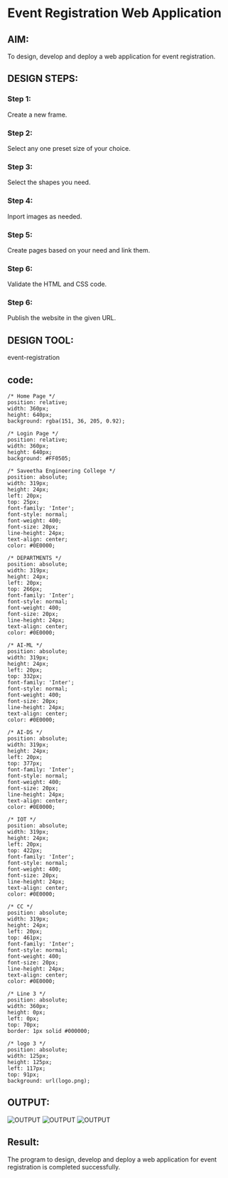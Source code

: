 # Event Registration Web Application

## AIM:
To design, develop and deploy a web application for event registration.

## DESIGN STEPS:

### Step 1:
Create a new frame.

### Step 2:
Select any one preset size of your choice.

### Step 3:
Select the shapes you need.

### Step 4:
Inport images as needed.

### Step 5:
Create pages based on your need and link them.

### Step 6:

Validate the HTML and CSS code.

### Step 6:

Publish the website in the given URL.

## DESIGN TOOL:
event-registration

## code:
```
/* Home Page */
position: relative;
width: 360px;
height: 640px;
background: rgba(151, 36, 205, 0.92);

/* Login Page */
position: relative;
width: 360px;
height: 640px;
background: #FF0505;

/* Saveetha Engineering College */
position: absolute;
width: 319px;
height: 24px;
left: 20px;
top: 25px;
font-family: 'Inter';
font-style: normal;
font-weight: 400;
font-size: 20px;
line-height: 24px;
text-align: center;
color: #0E0000;

/* DEPARTMENTS */
position: absolute;
width: 319px;
height: 24px;
left: 20px;
top: 266px;
font-family: 'Inter';
font-style: normal;
font-weight: 400;
font-size: 20px;
line-height: 24px;
text-align: center;
color: #0E0000;

/* AI-ML */
position: absolute;
width: 319px;
height: 24px;
left: 20px;
top: 332px;
font-family: 'Inter';
font-style: normal;
font-weight: 400;
font-size: 20px;
line-height: 24px;
text-align: center;
color: #0E0000;

/* AI-DS */
position: absolute;
width: 319px;
height: 24px;
left: 20px;
top: 377px;
font-family: 'Inter';
font-style: normal;
font-weight: 400;
font-size: 20px;
line-height: 24px;
text-align: center;
color: #0E0000;

/* IOT */
position: absolute;
width: 319px;
height: 24px;
left: 20px;
top: 422px;
font-family: 'Inter';
font-style: normal;
font-weight: 400;
font-size: 20px;
line-height: 24px;
text-align: center;
color: #0E0000;

/* CC */
position: absolute;
width: 319px;
height: 24px;
left: 20px;
top: 461px;
font-family: 'Inter';
font-style: normal;
font-weight: 400;
font-size: 20px;
line-height: 24px;
text-align: center;
color: #0E0000;

/* Line 3 */
position: absolute;
width: 360px;
height: 0px;
left: 0px;
top: 70px;
border: 1px solid #000000;

/* logo 3 */
position: absolute;
width: 125px;
height: 125px;
left: 117px;
top: 91px;
background: url(logo.png);
```
## OUTPUT:
![OUTPUT](event-registration/output1.png)
![OUTPUT](event-registration/output2.png)
![OUTPUT](event-registration/output3.png) 

## Result:
The program to design, develop and deploy a web application for event registration is completed successfully.
